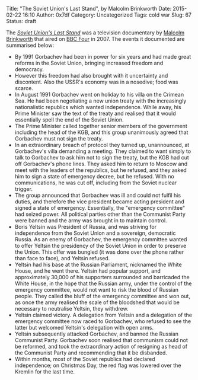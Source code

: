 Title: "The Soviet Union's Last Stand", by Malcolm Brinkworth
Date: 2015-02-22 16:10
Author: 0x7df
Category: Uncategorized
Tags: cold war
Slug: 67
Status: draft

The [*Soviet Union's Last Stand*](http://www.imdb.com/title/tt1173570/)
was a television documentary by [Malcolm
Brinkworth](https://explore.bfi.org.uk/4ce2ba0f5f152) that aired on [BBC
Four](http://www.bbc.co.uk/bbcfour) in 2007. The events it documented
are summarised below:

-   By 1991 Gorbachev had been in power for six years and had made great
    reforms in the Soviet Union, bringing increased freedom and
    democracy.
-   However this freedom had also brought with it uncertainty and
    discontent. Also the USSR's economy was in a nosedive; food was
    scarce.
-   In August 1991 Gorbachev went on holiday to his villa on the Crimean
    Sea. He had been negotiating a new union treaty with the
    increasingly nationalistic republics which wanted independence.
    While away, his Prime Minister saw the text of the treaty and
    realised that it would essentially spell the end of the Soviet
    Union.
-   The Prime Minister called together senior members of the government
    including the head of the KGB, and this group unanimously agreed
    that Gorbachev must not sign the treaty.
-   In an extraordinary breach of protocol they turned up, unannounced,
    at Gorbachev's villa demanding a meeting. They claimed to want
    simply to talk to Gorbachev to ask him not to sign the treaty, but
    the KGB had cut off Gorbachev's phone lines. They asked him to
    return to Moscow and meet with the leaders of the republics, but he
    refused, and they asked him to sign a state of emergency decree, but
    he refused. With no communications, he was cut off, including from
    the Soviet nuclear trigger.
-   The group announced that Gorbachev was ill and could not fulfil his
    duties, and therefore the vice president became acting president and
    signed a state of emergency. Essentially, the "emergency committee"
    had seized power. All political parties other than the Communist
    Party were banned and the army was brought in to maintain control.
-   Boris Yeltsin was President of Russia, and was striving for
    independence from the Soviet Union and a sovereign, democratic
    Russia. As an enemy of Gorbachev, the emergency committee wanted to
    offer Yeltsin the presidency of the Soviet Union in order to
    preserve the Union. This offer was bungled (it was done over the
    phone rather than face to face), and Yeltsin refused.
-   Yeltsin had his base at the Russian Parliament, nicknamed the White
    House, and he went there. Yeltsin had popular support, and
    approximately 30,000 of his supporters surrounded and barricaded the
    White House, in the hope that the Russian army, under the control of
    the emergency committee, would not want to risk the blood of Russian
    people. They called the bluff of the emergency committee and won
    out, as once the army realised the scale of the bloodshed that would
    be necessary to neutralise Yeltsin, they withdrew.
-   Yeltsin claimed victory. A delegation from Yeltsin and a delegation
    of the emergency committee now raced to Gorbachev, who refused to
    see the latter but welcomed Yeltsin's delegation with open arms.
-   Yeltsin subsequently attacked Gorbachev, and banned the Russian
    Communist Party. Gorbachev soon realised that communism could not be
    reformed, and took the extraordinary action of resigning as head of
    the Communist Party and recommending that it be disbanded.
-   Within months, most of the Soviet republics had declared
    independence; on Christmas Day, the red flag was lowered over the
    Kremlin for the last time.

